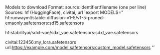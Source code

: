 Models to download
Format: source:identifier:filename (one per line)
Sources: hf (HuggingFace), civitai, url
`export MODELS="
hf:runwayml/stable-diffusion-v1-5/v1-5-pruned-emaonly.safetensors:sd15.safetensors

<!-- https://huggingface.co/stabilityai/sdxl-vae/resolve/main/sdxl_vae.safetensors -->

hf:stabilityai/sdxl-vae/sdxl_vae.safetensors:sdxl_vae.safetensors

civitai:123456:my_lora.safetensors
url:https://example.com/model.safetensors:custom_model.safetensors
"`
